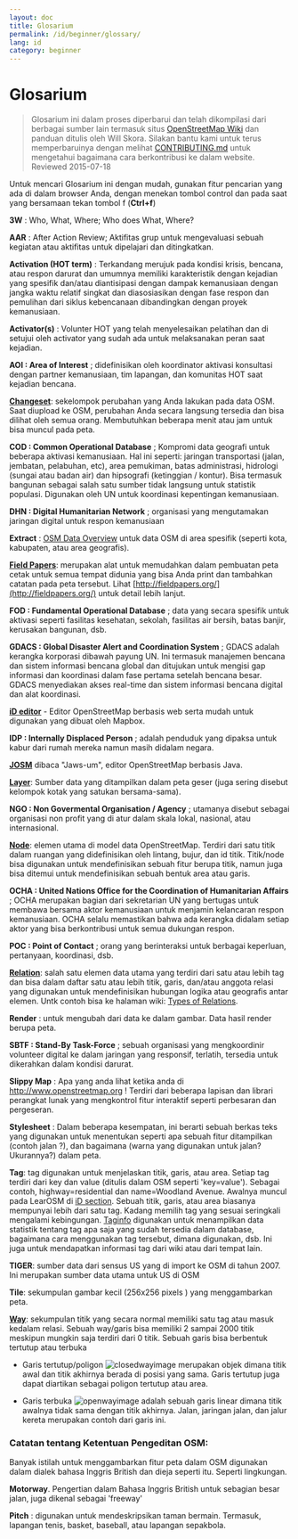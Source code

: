 ```yaml
---
layout: doc
title: Glosarium 
permalink: /id/beginner/glossary/
lang: id
category: beginner
---
```


Glosarium 
============

>Glosarium ini dalam proses diperbarui dan telah dikompilasi dari berbagai sumber lain termasuk situs [OpenStreetMap Wiki](http://wiki.openstreetmap.org/wiki/Main_Page) dan panduan ditulis oleh Will Skora. Silakan bantu kami untuk terus memperbaruinya dengan melihat [CONTRIBUTING.md](https://github.com/hotosm/learnosm/blob/gh-pages/CONTRIBUTING.md) untuk mengetahui bagaimana cara berkontribusi ke dalam website. 
> Reviewed 2015-07-18  

Untuk mencari Glosarium ini dengan mudah, gunakan fitur pencarian yang ada di dalam browser Anda, dengan menekan tombol control dan pada saat yang bersamaan tekan tombol f (**Ctrl+f**)  

**3W** : Who, What, Where;  Who does What, Where?  

**AAR** : After Action Review;  Aktifitas grup untuk mengevaluasi sebuah kegiatan atau aktifitas untuk dipelajari dan ditingkatkan.

**Activation (HOT term)** : Terkandang merujuk pada kondisi krisis, bencana, atau respon darurat dan umumnya memiliki karakteristik dengan kejadian yang spesifik dan/atau diantisipasi dengan dampak kemanusiaan dengan jangka waktu relatif singkat dan diasosiasikan dengan fase respon dan pemulihan dari siklus kebencanaan dibandingkan dengan proyek kemanusiaan.

**Activator(s)** : Volunter HOT yang telah menyelesaikan pelatihan dan di setujui oleh activator yang sudah ada untuk melaksanakan peran saat kejadian. 

**AOI : Area of Interest** ; didefinisikan oleh koordinator aktivasi konsultasi dengan partner kemanusiaan, tim lapangan, dan komunitas HOT saat kejadian bencana.


**[Changeset](http://wiki.openstreetmap.org/wiki/Changeset)**: sekelompok perubahan yang Anda lakukan pada data OSM. Saat diupload ke OSM, perubahan Anda secara langsung tersedia dan bisa dilihat oleh semua orang. Membutuhkan beberapa menit atau jam untuk bisa muncul pada peta.

**COD : Common Operational Database** ; Kompromi data geografi untuk beberapa aktivasi kemanusiaan. Hal ini seperti: jaringan transportasi (jalan, jembatan, pelabuhan, etc), area pemukiman, batas administrasi, hidrologi (sungai atau badan air) dan hipsografi (ketinggian / kontur). Bisa termasuk bangunan sebagai salah satu sumber tidak langsung untuk statistik populasi. Digunakan oleh UN untuk koordinasi kepentingan kemanusiaan.

**DHN : Digital Humanitarian Network** ; organisasi yang mengutamakan jaringan digital untuk respon kemanusiaan

**Extract** : [OSM Data Overview](/en/osm-data/data-overview/) untuk data OSM di area spesifik (seperti kota, kabupaten, atau area geografis).

**[Field Papers](/en/mobile-mapping/field-papers/)**: merupakan alat untuk memudahkan dalam pembuatan peta cetak untuk semua tempat didunia yang bisa Anda print dan tambahkan catatan pada peta tersebut. Lihat  [http://fieldpapers.org/](http://fieldpapers.org/) untuk detail lebih lanjut. 

**FOD : Fundamental Operational Database** ; data yang secara spesifik untuk aktivasi seperti fasilitas kesehatan, sekolah, fasilitas air bersih, batas banjir, kerusakan bangunan, dsb.

**GDACS :  Global Disaster Alert and Coordination System** ; GDACS adalah kerangka korporasi dibawah payung UN. Ini termasuk manajemen bencana dan sistem informasi bencana global dan ditujukan untuk mengisi gap informasi dan koordinasi dalam fase pertama setelah bencana besar. GDACS menyediakan akses real-time dan sistem informasi bencana digital dan alat koordinasi.

**[iD editor](/id/beginner/id-editor/)** - Editor OpenStreetMap berbasis web serta mudah untuk digunakan yang dibuat oleh Mapbox.  

**IDP : Internally Displaced Person** ; adalah penduduk yang dipaksa untuk kabur dari rumah mereka namun masih didalam negara.

**[JOSM](https://josm.openstreetmap.de/)** dibaca "Jaws-um", editor OpenStreetMap berbasis Java. 

**[Layer](http://wiki.openstreetmap.org/wiki/Layer)**: Sumber data yang ditampilkan dalam peta geser (juga sering disebut kelompok kotak yang satukan bersama-sama).

**NGO : Non Govermental Organisation / Agency** ; utamanya disebut sebagai organisasi non profit yang di atur dalam skala lokal, nasional, atau internasional.  

**[Node](http://wiki.openstreetmap.org/wiki/Node)**: elemen utama di model data OpenStreetMap. Terdiri dari satu titik dalam ruangan yang didefinisikan oleh lintang, bujur, dan id titik. Titik/node bisa digunakan untuk mendefinisikan sebuah fitur berupa titik, namun juga bisa ditemui untuk mendefinisikan sebuah bentuk area atau garis.

**OCHA : United Nations Office for the Coordination of Humanitarian Affairs** ; OCHA merupakan bagian dari sekretarian UN yang bertugas untuk membawa bersama aktor kemanusiaan untuk menjamin kelancaran respon kemanusiaan. OCHA selalu memastikan bahwa ada kerangka didalam setiap aktor yang bisa berkontribusi untuk semua dukungan respon.

**POC : Point of Contact** ; orang yang berinteraksi untuk berbagai keperluan, pertanyaan, koordinasi, dsb.

**[Relation](http://wiki.openstreetmap.org/wiki/Relation)**: salah satu elemen data utama yang terdiri dari satu atau lebih tag dan bisa dalam daftar satu atau lebih titik, garis, dan/atau anggota relasi yang digunakan untuk mendefinisikan hubungan logika atau geografis antar elemen. Untk contoh bisa ke halaman wiki: [Types of Relations](http://wiki.openstreetmap.org/wiki/Types_of_relation). 

**Render** : untuk mengubah dari data ke dalam gambar. Data hasil render berupa peta.

**SBTF : Stand-By Task-Force** ; sebuah organisasi yang mengkoordinir volunteer digital ke dalam jaringan yang responsif, terlatih, tersedia untuk dikerahkan dalam kondisi darurat.

**Slippy Map** : Apa yang anda lihat ketika anda di <http://www.openstreetmap.org> ! Terdiri dari beberapa lapisan dan librari perangkat lunak yang mengkontrol fitur interaktif seperti perbesaran dan pergeseran.

**Stylesheet** : Dalam beberapa kesempatan, ini berarti sebuah berkas teks yang digunakan untuk menentukan seperti apa sebuah fitur ditampilkan (contoh jalan ?), dan bagaimana (warna yang digunakan untuk jalan? Ukurannya?) dalam peta.

**Tag**: tag digunakan untuk menjelaskan titik, garis, atau area. Setiap tag terdiri dari key dan value (ditulis dalam OSM seperti 'key=value'). Sebagai contoh, highway=residential dan name=Woodland Avenue. Awalnya muncul pada LearOSM di [iD section](/en/beginner/id-editor/#basic-editing-with-id). Sebuah titik, garis, atau area biasanya mempunyai lebih dari satu tag. Kadang memilih tag yang sesuai seringkali mengalami kebingungan.  [Taginfo](https://taginfo.openstreetmap.org/) digunakan untuk menampilkan data statistik tentang tag apa saja yang sudah tersedia dalam database, bagaimana cara menggunakan tag tersebut, dimana digunakan, dsb. Ini juga untuk mendapatkan informasi tag dari wiki atau dari tempat lain.

**TIGER**: sumber data dari sensus US yang di import ke OSM di tahun 2007. Ini merupakan sumber data utama untuk US di OSM

**Tile**: sekumpulan gambar kecil  (256x256 pixels ) yang menggambarkan peta.

**[Way](http://wiki.openstreetmap.org/wiki/Way)**: sekumpulan titik yang secara normal memiliki satu tag atau masuk kedalam relasi. Sebuah way/garis bisa memiliki 2 sampai 2000 titik meskipun mungkin saja terdiri dari 0 titik. Sebuah garis bisa berbentuk tertutup atau terbuka  

* Garis tertutup/poligon ![closedwayimage](http://wiki.openstreetmap.org/w/images/thumb/e/ed/Mf_closed_way.svg/20px-Mf_closed_way.svg.png) merupakan objek dimana titik awal dan titik akhirnya berada di posisi yang sama. Garis tertutup juga dapat diartikan sebagai poligon tertutup atau area.  

* Garis terbuka ![openwayimage](http://wiki.openstreetmap.org/w/images/thumb/2/2a/Mf_way.svg/20px-Mf_way.svg.png) adalah sebuah garis linear dimana titik awalnya tidak sama dengan titik akhirnya. Jalan, jaringan jalan, dan jalur kereta merupakan contoh dari garis ini.
 
### Catatan tentang Ketentuan Pengeditan OSM:

Banyak istilah untuk menggambarkan fitur peta dalam OSM digunakan dalam dialek bahasa Inggris British dan dieja seperti itu. Seperti lingkungan.

**Motorway**. Pengertian dalam Bahasa Inggris British untuk sebagian besar jalan, juga dikenal sebagai 'freeway'

**Pitch** : digunakan untuk mendeskripsikan taman bermain. Termasuk, lapangan tenis, basket, baseball, atau lapangan sepakbola.